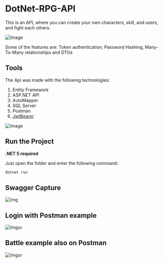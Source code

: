 # DotNet-RPG-API

This is an API, where you can create your own characters, skill, and users, and fight each others.
<br>

![Image](https://cdn-icons-png.flaticon.com/512/647/647847.png)

Some of the features are: Token authentication, Password Hashing, Many-To-Many relationships and DTOs

## Tools

The Api was made with the following technologies:
<br>

1. Entity Framework
2. ASP.NET API
3. AutoMapper
4. SQL Server
5. Postman
6. [JwtBearer](https://www.nuget.org/packages/Microsoft.AspNetCore.Authentication.JwtBearer)

![Image](https://www.jenx.si/wp-content/uploads/2020/04/dot-net-ef-logo.png)

## Run the Project

**.NET 5 required**

Just open the folder and enter the following command:

```bash
dotnet run
```

## Swagger Capture

![img](https://i.imgur.com/3XDG6c4.png)

## Login with Postman example

![Imgur](https://i.imgur.com/F9DY7n3.png)

## Battle example also on Postman

![Imgur](https://i.imgur.com/yak5ARQ.png)
